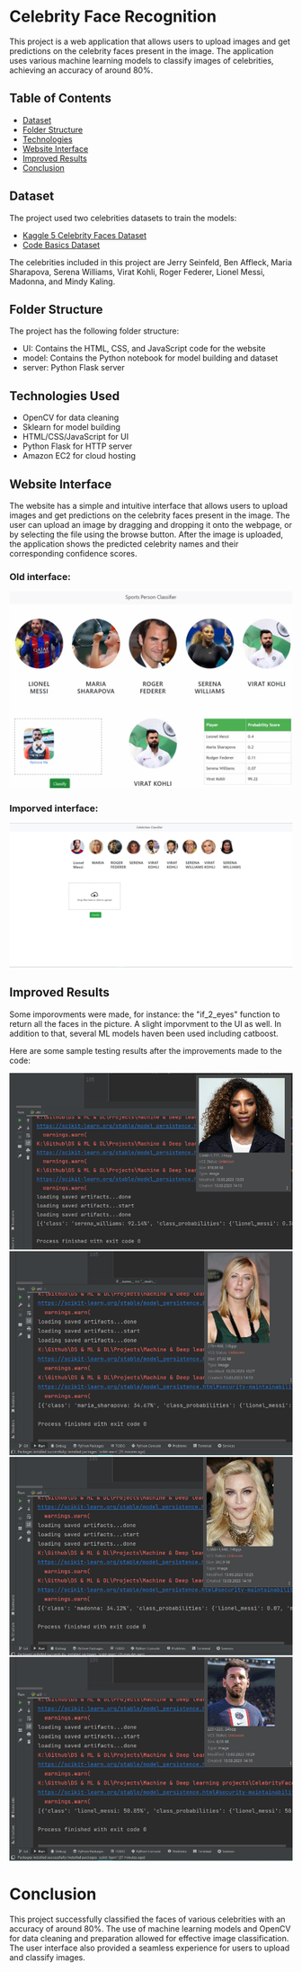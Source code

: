 
# Celebrity Face Recognition

This project is a web application that allows users to upload images and get predictions on the celebrity faces present in the image. The application uses various machine learning models to classify images of celebrities, achieving an accuracy of around 80%.

## Table of Contents
* [Dataset](#Dataset)
* [Folder Structure](#Folder_Structure)
* [Technologies](#Technologies_Used)
* [Website Interface](#Website_Interface)
* [Improved Results](#Improved_Results)
* [Conclusion](#Conclusion)

## Dataset
The project used two celebrities datasets to train the models:

* [Kaggle 5 Celebrity Faces Dataset](https://www.kaggle.com/datasets/dansbecker/5-celebrity-faces-dataset)
* [Code Basics Dataset](https://github.com/codebasics/py/tree/master/DataScience/CelebrityFaceRecognition/model/dataset)

The celebrities included in this project are Jerry Seinfeld, Ben Affleck, Maria Sharapova, Serena Williams, Virat Kohli, Roger Federer, Lionel Messi, Madonna, and Mindy Kaling.

## Folder Structure
The project has the following folder structure:

* UI: Contains the HTML, CSS, and JavaScript code for the website
* model: Contains the Python notebook for model building and dataset
* server: Python Flask server


## Technologies Used
* OpenCV for data cleaning
* Sklearn for model building
* HTML/CSS/JavaScript for UI
* Python Flask for HTTP server
* Amazon EC2 for cloud hosting

## Website Interface
The website has a simple and intuitive interface that allows users to upload images and get predictions on the celebrity faces present in the image. The user can upload an image by dragging and dropping it onto the webpage, or by selecting the file using the browse button. After the image is uploaded, the application shows the predicted celebrity names and their corresponding confidence scores.

### Old interface:
![Website_old](readmephotos/sportclassifier.png)


### Imporved interface:
![Website_new](readmephotos/celebritiesclassifier.JPG)

## Improved Results
Some imporovments were made, for instance: the "if_2_eyes" function to return all the faces in the picture. A slight imporvment to the UI as well. In addition to that, several ML models haven been used including catboost.

Here are some sample testing results after the improvements made to the code:

![result1](readmephotos/first_result.png)
![result2](readmephotos/second_result.png)
![result3](readmephotos/third_result.png)
![result4](readmephotos/fourth_result.png)

# Conclusion
This project successfully classified the faces of various celebrities with an accuracy of around 80%. The use of machine learning models and OpenCV for data cleaning and preparation allowed for effective image classification. The user interface also provided a seamless experience for users to upload and classify images.



